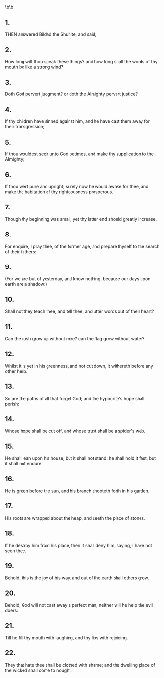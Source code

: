 \b\b
## 1.
THEN answered Bildad the Shuhite, and said,
## 2.
How long wilt thou speak these things?  and how long shall the words of thy mouth be like a strong wind?
## 3.
Doth God pervert judgment?  or doth the Almighty pervert justice?
## 4.
If thy children have sinned against him, and he have cast them away for their transgression;
## 5.
If thou wouldest seek unto God betimes, and make thy supplication to the Almighty;
## 6.
If thou wert pure and upright; surely now he would awake for thee, and make the habitation of thy righteousness prosperous.
## 7.
Though thy beginning was small, yet thy latter end should greatly increase.
## 8.
For enquire, I pray thee, of the former age, and prepare thyself to the search of their fathers:
## 9.
(For we are but of yesterday, and know nothing, because our days upon earth are a shadow:)
## 10.
Shall not they teach thee, and tell thee, and utter words out of their heart?
## 11.
Can the rush grow up without mire?  can the flag grow without water?
## 12.
Whilst it is yet in his greenness, and not cut down, it withereth before any other herb.
## 13.
So are the paths of all that forget God; and the hypocrite's hope shall perish:
## 14.
Whose hope shall be cut off, and whose trust shall be a spider's web.
## 15.
He shall lean upon his house, but it shall not stand: he shall hold it fast, but it shall not endure.
## 16.
He is green before the sun, and his branch shooteth forth in his garden.
## 17.
His roots are wrapped about the heap, and seeth the place of stones.
## 18.
If he destroy him from his place, then it shall deny him, saying, I have not seen thee.
## 19.
Behold, this is the joy of his way, and out of the earth shall others grow.
## 20.
Behold, God will not cast away a perfect man, neither will he help the evil doers:
## 21.
Till he fill thy mouth with laughing, and thy lips with rejoicing.
## 22.
They that hate thee shall be clothed with shame; and the dwelling place of the wicked shall come to nought.
